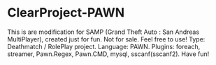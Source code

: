 # ClearProject-PAWN
This is are modification for SAMP (Grand Theft Auto : San Andreas MultiPlayer), created just for fun. Not for sale. Feel free to use!
Type: Deathmatch / RolePlay project.
Language: PAWN.
Plugins: foreach, streamer, Pawn.Regex, Pawn.CMD, mysql, sscanf(sscanf2).
Have fun!
